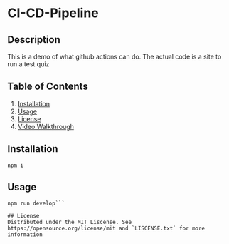 # CI-CD-Pipeline

## Description
This is a demo of what github actions can do. The actual code is a site to run a test quiz 

## Table of Contents
<ol>
  <li><a href="#Installation">Installation</a></li>
  <li><a href="#usage">Usage</a></li>  
  <li><a href="#license">License</a></li>
  <li><a href="#video-walkthrough">Video Walkthrough</a></li>
</ol>

## Installation
```
npm i
```
## Usage
```
npm run develop```

## License
Distributed under the MIT Liscense. See https://opensource.org/license/mit and `LISCENSE.txt` for more information

